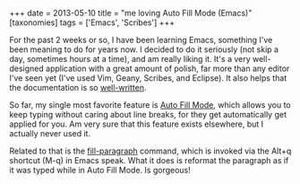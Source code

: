 +++
date = 2013-05-10
title = "me loving Auto Fill Mode (Emacs)"
[taxonomies]
tags = ['Emacs', 'Scribes']
+++

For the past 2 weeks or so, I have been learning Emacs, something I've
been meaning to do for years now. I decided to do it seriously (not skip
a day, sometimes hours at a time), and am really liking it. It's a very
well-designed application with a great amount of polish, far more than
any editor I've seen yet (I've used Vim, Geany, Scribes, and Eclipse).
It also helps that the documentation is so [well-written].

So far, my single most favorite feature is [Auto Fill Mode], which
allows you to keep typing without caring about line breaks, for they get
automatically get applied for you. Am very sure that this feature exists
elsewhere, but I actually never used it.

Related to that is the [fill-paragraph] command, which is invoked via
the Alt+q shortcut (M-q) in Emacs speak. What it does is reformat the
paragraph as if it was typed while in Auto Fill Mode. Is gorgeous!

  [well-written]: http://tshepang.net/projects-with-excellent-documentation
  [Auto Fill Mode]: http://www.gnu.org/software/emacs/manual/html_node/emacs/Auto-Fill
  [fill-paragraph]: http://www.gnu.org/software/emacs/manual/html_node/emacs/Fill-Commands
